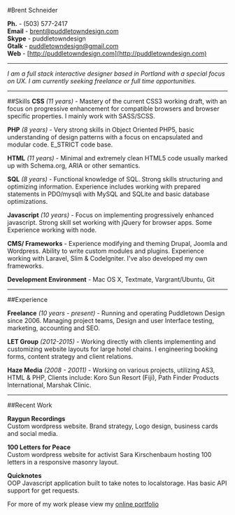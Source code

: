 #Brent Schneider

**Ph.** - (503) 577-2417      
**Email** - brent@puddletowndesign.com    
**Skype** - puddletowndesign    
**Gtalk** - puddletowndesign@gmail.com    
**Web** - [http://puddletowndesign.com](http://puddletowndesign.com)

--------------

*I am a full stack interactive designer based in Portland with a special focus on UX. I am currently seeking freelance or full time opportunities.*

--------------

##Skills
**CSS** *(11 years)* - 
Mastery of the current CSS3 working draft, with an focus on progressive enhancement for compatible browsers and browser specific properties. I mainly work with SASS/SCSS.

**PHP** *(8 years)* - 
Very strong skills in Object Oriented PHP5, basic understanding of design patterns with a focus on encapsulated and modular code. E_STRICT code base.

**HTML** *(11 years)* - 
Minimal and extremely clean HTML5 code usually marked up with Schema.org, ARIA or other semantics. 

**SQL** *(8 years)* - 
Functional knowledge of SQL. Strong skills structuring and optimizing information. Experience includes working with prepared statements in PDO/mysqli with MySQL and SQLite and basic database optimizations.

**Javascript** *(10 years)* - 
Focus on implementing progressively enhanced javascript. Strong skill set working with jQuery for browser apps. Some Experience working with node.

**CMS/ Frameworks** -
Experience modifying and theming Drupal, Joomla and Wordpress. Ability to write custom modules and plugins. Experience working with Laravel, Slim & CodeIgniter. I've also developed my own frameworks.

**Development Environment** - Mac OS X, Textmate, Vargrant/Ubuntu, Git

--------------

##Experience

**Freelance** *(10 years - present)* - 
Running and operating Puddletown Design since 2006. Managing project teams, Design and user Interface testing, marketing, accounting and SEO.

**LET Group** *(2012-2015)* - 
Working directly with clients implementing and customizing website layouts for large hotel chains. I engineering booking forms, content strategy and client relations.

**Haze Media** *(2008 - 20011)* - 
Working on various projects, utilizing AS3, HTML & PHP, Clients include: Koro Sun Resort (Fiji), Path Finder Products International, Marshak Clinic.

--------------

##Recent Work

**Raygun Recordings**    
Custom wordpress website. Brand strategy, Logo design, business cards and social media.

**100 Letters for Peace**    
Custom wordpress website for activist Sara Kirschenbaum hosting 100 letters in a responsive masonry layout. 

**Quicknotes**    
OOP Javascript application built to take notes to localstorage. Has basic API support for get requests. 

For more of my work please view my [online portfolio](http://puddletowndesign.com/)
